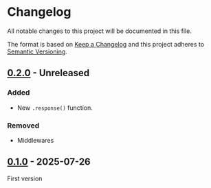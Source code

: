 # Changelog
All notable changes to this project will be documented in this file.

The format is based on [Keep a Changelog](https://keepachangelog.com/) and this
project adheres to [Semantic Versioning](https://semver.org/).

## [0.2.0] - Unreleased
### Added
- New `.response()` function.

### Removed
- Middlewares

## [0.1.0] - 2025-07-26
First version

[0.2.0]: https://github.com/oscarotero/galo/compare/v0.1.0...HEAD
[0.1.0]: https://github.com/oscarotero/galo/releases/tag/v0.1.0
